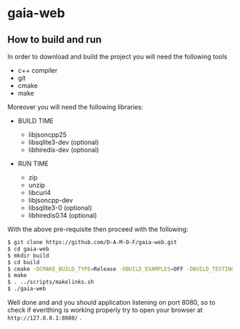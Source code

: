 # gaia-web

## How to build and run

In order to download and build the project you will need the following tools

- c++ compiler
- git
- cmake
- make

Moreover you will need the following libraries:

* BUILD TIME
  - libjsoncpp25
  - libsqlite3-dev  (optional)
  - libhiredis-dev  (optional) 

* RUN TIME
  - zip
  - unzip
  - libcurl4
  - libjsoncpp-dev
  - libsqlite3-0    (optional)
  - libhiredis0.14  (optional) 


With the above pre-requisite then proceed with the following:

```bash
$ git clone https://github.com/D-A-M-O-F/gaia-web.git
$ cd gaia-web
$ mkdir build
$ cd build
$ cmake -DCMAKE_BUILD_TYPE=Release -DBUILD_EXAMPLES=OFF -DBUILD_TESTING=OFF -DBUILD_UNITTESTS=OFF ..
$ make
$ . ../scripts/makelinks.sh
$ ./gaia-web
```

Well done and and you should application listening on port 8080, so to check if everithing is working properly try to open your browser at `http://127.0.0.1:8080/` .
